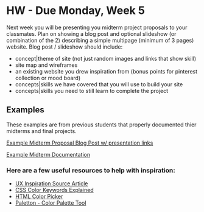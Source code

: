 # HW - Due Monday, Week 5

Next week you will be presenting you midterm project proposals to your classmates. Plan on showing a blog post and optional slideshow (or combination of the 2) describing a simple multipage (minimum of 3 pages) website. Blog post / slideshow should include:

* concept|theme of site (not just random images and links that show skill)
* site map  and wireframes
* an existing website you drew inspiration from (bonus points for pinterest collection or mood board)
* concepts|skills we have covered that you will use to build your site
* concepts|skills you need to still learn to complete the project

## Examples
These examples are from previous students that properly documented thier midterms and final projects.

[Example Midterm Proposal Blog Post w/ presentation links](http://sites.bxmc.poly.edu/~valeriapinto/WD/index.php/2017/02/22/hw-4/)

[Example Midterm Documentation](http://sites.bxmc.poly.edu/~gretakovacs/WebDev/index.php/2017/03/21/midterm-presentation/)

### Here are a few useful resources to help with inspiration:

* [UX Inspiration Source Article](http://mediatemple.net/blog/tips/top-seven-sites-for-ux-inspiration/?utm_source=weekly_newsletter&utm_medium=email&utm_content=kylie_img&utm_campaign=02092016_newsletter&j=50758766&e=katieadee@gmail.com&l=32460871_HTML&u=372480720&mid=10825691&jb=49)
* [CSS Color Keywords Explained](http://www.w3schools.com/cssref/css_colors.asp)
* [HTML Color Picker](http://www.w3schools.com/colors/colors_picker.asp)
* [Paletton - Color Palette Tool](http://paletton.com)



